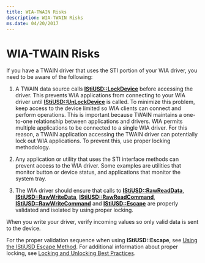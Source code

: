 ```yaml
---
title: WIA-TWAIN Risks
description: WIA-TWAIN Risks
ms.date: 04/20/2017
---
```


# WIA-TWAIN Risks





If you have a TWAIN driver that uses the STI portion of your WIA driver, you need to be aware of the following:

1.  A TWAIN data source calls [**IStiUSD::LockDevice**](/windows-hardware/drivers/ddi/stiusd/nf-stiusd-istiusd-lockdevice) before accessing the driver. This prevents WIA applications from connecting to your WIA driver until [**IStiUSD::UnLockDevice**](/windows-hardware/drivers/ddi/stiusd/nf-stiusd-istiusd-unlockdevice) is called. To minimize this problem, keep access to the device limited so WIA clients can connect and perform operations. This is important because TWAIN maintains a one-to-one relationship between applications and drivers. WIA permits multiple applications to be connected to a single WIA driver. For this reason, a TWAIN application accessing the TWAIN driver can potentially lock out WIA applications. To prevent this, use proper locking methodology.

2.  Any application or utility that uses the STI interface methods can prevent access to the WIA driver. Some examples are utilities that monitor button or device status, and applications that monitor the system tray.

3.  The WIA driver should ensure that calls to [**IStiUSD::RawReadData**](/windows-hardware/drivers/ddi/stiusd/nf-stiusd-istiusd-rawreaddata), [**IStiUSD::RawWriteData**](/windows-hardware/drivers/ddi/stiusd/nf-stiusd-istiusd-rawwritedata), [**IStiUSD::RawReadCommand**](/windows-hardware/drivers/ddi/stiusd/nf-stiusd-istiusd-rawreadcommand), [**IStiUSD::RawWriteCommand**](/windows-hardware/drivers/ddi/stiusd/nf-stiusd-istiusd-rawwritecommand) and [**IStiUSD::Escape**](/windows-hardware/drivers/ddi/stiusd/nf-stiusd-istiusd-escape) are properly validated and isolated by using proper locking.

When you write your driver, verify incoming values so only valid data is sent to the device.

For the proper validation sequence when using **IStiUSD::Escape**, see [Using the IStiUSD Escape Method](using-the-istiusd-escape-method.md). For additional information about proper locking, see [Locking and Unlocking Best Practices](locking-and-unlocking-best-practices.md).

 

